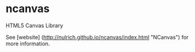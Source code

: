 ncanvas
=======

HTML5 Canvas Library

See [website] (http://nulrich.github.io/ncanvas/index.html "NCanvas") for more information.

